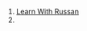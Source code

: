 1. [ Learn With Russan  ](https://www.youtube.com/watch?v=-fbaTuXIWDM&list=PLFIeKiZk-OVWgIMxZEpsFa7kjrHSyG8Zv)
2. 